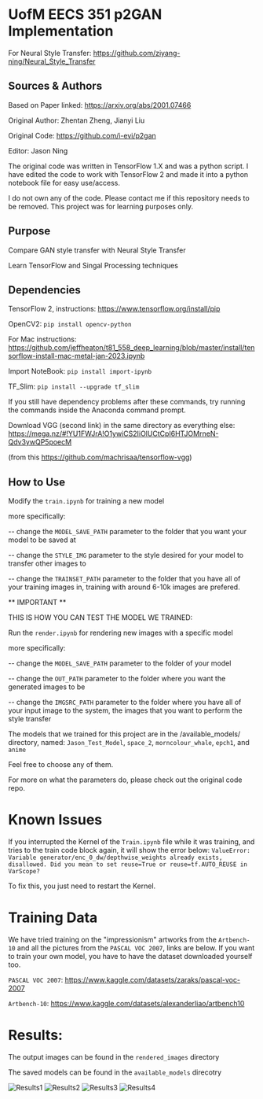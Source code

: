# UofM EECS 351 p2GAN Implementation
For Neural Style Transfer: https://github.com/ziyang-ning/Neural_Style_Transfer

## Sources & Authors
Based on Paper linked: https://arxiv.org/abs/2001.07466 

Original Author: Zhentan Zheng, Jianyi Liu

Original Code: https://github.com/i-evi/p2gan

Editor: Jason Ning

The original code was written in TensorFlow 1.X and was a python script. I have edited the code to work with TensorFlow 2 and made it into a python notebook file for easy use/access. 

I do not own any of the code. Please contact me if this repository needs to be removed. This project was for learning purposes only.

## Purpose
Compare GAN style transfer with Neural Style Transfer

Learn TensorFlow and Singal Processing techniques

## Dependencies
TensorFlow 2, instructions: https://www.tensorflow.org/install/pip

OpenCV2: `pip install opencv-python`


For Mac instructions: https://github.com/jeffheaton/t81_558_deep_learning/blob/master/install/tensorflow-install-mac-metal-jan-2023.ipynb

Import NoteBook: `pip install import-ipynb`

TF_Slim: `pip install --upgrade tf_slim`

If you still have dependency problems after these commands, try running the commands inside the Anaconda command prompt.

Download VGG (second link) in the same directory as everything else:
https://mega.nz/#!YU1FWJrA!O1ywiCS2IiOlUCtCpI6HTJOMrneN-Qdv3ywQP5poecM

(from this https://github.com/machrisaa/tensorflow-vgg)

## How to Use
Modify the `train.ipynb` for training a new model

more specifically:

-- change the `MODEL_SAVE_PATH` parameter to the folder that you want your model to be saved at

-- change the `STYLE_IMG` parameter to the style desired for your model to transfer other images to

-- change the `TRAINSET_PATH` parameter to the folder that you have all of your training images in, training with around 6-10k images are prefered.


** IMPORTANT ** 

THIS IS HOW YOU CAN TEST THE MODEL WE TRAINED:

Run the `render.ipynb` for rendering new images with a specific model

more specifically:

-- change the `MODEL_SAVE_PATH` parameter to the folder of your model

-- change the `OUT_PATH` parameter to the folder where you want the generated images to be

-- change the `IMGSRC_PATH` parameter to the folder where you have all of your input image to the system, the images that you want to perform the style transfer


The models that we trained for this project are in the /available_models/ directory, named: `Jason_Test_Model`, `space_2`, `morncolour_whale`, `epch1`, and `anime`

Feel free to choose any of them.


For more on what the parameters do, please check out the original code repo.


# Known Issues
If you interrupted the Kernel of the `Train.ipynb` file while it was training, 
and tries to the train code block again, it will show the error below: `ValueError: Variable generator/enc_0_dw/depthwise_weights already exists, disallowed. Did you mean to set reuse=True or reuse=tf.AUTO_REUSE in VarScope?`

To fix this, you just need to restart the Kernel. 

# Training Data
We have tried training on the "impressionism" artworks from the `Artbench-10` 
and all the pictures from the `PASCAL VOC 2007`, links are below. If you want to train your own model, 
you have to have the dataset downloaded yourself too.

`PASCAL VOC 2007`: https://www.kaggle.com/datasets/zaraks/pascal-voc-2007

`Artbench-10`: https://www.kaggle.com/datasets/alexanderliao/artbench10

# Results:
The output images can be found in the `rendered_images` directory

The saved models can be found in the `available_models` direcotry

![Results1](./README_Pictures/pg1.png)
![Results2](./README_Pictures/pg2.png)
![Results3](./README_Pictures/pg3.png)
![Results4](./README_Pictures/pg4.png)






